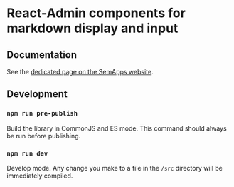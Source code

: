 # React-Admin components for markdown display and input

## Documentation

See the [dedicated page on the SemApps website](https://semapps.org/docs/frontend/markdown-components).

## Development

### `npm run pre-publish`

Build the library in CommonJS and ES mode.
This command should always be run before publishing.

### `npm run dev`

Develop mode. Any change you make to a file in the `/src` directory will be immediately compiled.

